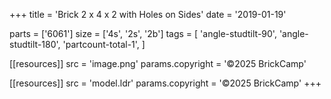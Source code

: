 +++
title = 'Brick 2 x 4 x 2 with Holes on Sides'
date  = '2019-01-19'

parts = ['6061']
size  = ['4s', '2s', '2b']
tags  = [
  'angle-studtilt-90',
  'angle-studtilt-180',
  'partcount-total-1',
]

[[resources]]
src              = 'image.png'
params.copyright = '©2025 BrickCamp'

[[resources]]
src              = 'model.ldr'
params.copyright = '©2025 BrickCamp'
+++
